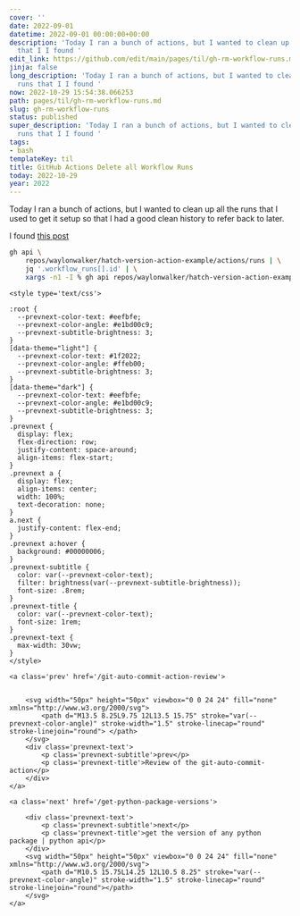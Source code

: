 ```yaml
---
cover: ''
date: 2022-09-01
datetime: 2022-09-01 00:00:00+00:00
description: 'Today I ran a bunch of actions, but I wanted to clean up all the runs
  that I I found '
edit_link: https://github.com/edit/main/pages/til/gh-rm-workflow-runs.md
jinja: false
long_description: 'Today I ran a bunch of actions, but I wanted to clean up all the
  runs that I I found '
now: 2022-10-29 15:54:38.066253
path: pages/til/gh-rm-workflow-runs.md
slug: gh-rm-workflow-runs
status: published
super_description: 'Today I ran a bunch of actions, but I wanted to clean up all the
  runs that I I found '
tags:
- bash
templateKey: til
title: GitHub Actions Delete all Workflow Runs
today: 2022-10-29
year: 2022
---
```


Today I ran a bunch of actions, but I wanted to clean up all the runs that I
used to get it setup so that I had a good clean history to refer back to later.

I found [this post](https://devx.pw/gists/batch-delete-workflow-runs/)

``` bash
gh api \
    repos/waylonwalker/hatch-version-action-example/actions/runs | \
    jq '.workflow_runs[].id' | \
    xargs -n1 -I % gh api repos/waylonwalker/hatch-version-action-example/actions/runs/% -X DELETE
```
<div class='prevnext'>

    <style type='text/css'>

    :root {
      --prevnext-color-text: #eefbfe;
      --prevnext-color-angle: #e1bd00c9;
      --prevnext-subtitle-brightness: 3;
    }
    [data-theme="light"] {
      --prevnext-color-text: #1f2022;
      --prevnext-color-angle: #ffeb00;
      --prevnext-subtitle-brightness: 3;
    }
    [data-theme="dark"] {
      --prevnext-color-text: #eefbfe;
      --prevnext-color-angle: #e1bd00c9;
      --prevnext-subtitle-brightness: 3;
    }
    .prevnext {
      display: flex;
      flex-direction: row;
      justify-content: space-around;
      align-items: flex-start;
    }
    .prevnext a {
      display: flex;
      align-items: center;
      width: 100%;
      text-decoration: none;
    }
    a.next {
      justify-content: flex-end;
    }
    .prevnext a:hover {
      background: #00000006;
    }
    .prevnext-subtitle {
      color: var(--prevnext-color-text);
      filter: brightness(var(--prevnext-subtitle-brightness));
      font-size: .8rem;
    }
    .prevnext-title {
      color: var(--prevnext-color-text);
      font-size: 1rem;
    }
    .prevnext-text {
      max-width: 30vw;
    }
    </style>
    
    <a class='prev' href='/git-auto-commit-action-review'>
    

        <svg width="50px" height="50px" viewbox="0 0 24 24" fill="none" xmlns="http://www.w3.org/2000/svg">
            <path d="M13.5 8.25L9.75 12L13.5 15.75" stroke="var(--prevnext-color-angle)" stroke-width="1.5" stroke-linecap="round" stroke-linejoin="round"> </path>
        </svg>
        <div class='prevnext-text'>
            <p class='prevnext-subtitle'>prev</p>
            <p class='prevnext-title'>Review of the git-auto-commit-action</p>
        </div>
    </a>
    
    <a class='next' href='/get-python-package-versions'>
    
        <div class='prevnext-text'>
            <p class='prevnext-subtitle'>next</p>
            <p class='prevnext-title'>get the version of any python package | python api</p>
        </div>
        <svg width="50px" height="50px" viewbox="0 0 24 24" fill="none" xmlns="http://www.w3.org/2000/svg">
            <path d="M10.5 15.75L14.25 12L10.5 8.25" stroke="var(--prevnext-color-angle)" stroke-width="1.5" stroke-linecap="round" stroke-linejoin="round"></path>
        </svg>
    </a>
  </div>